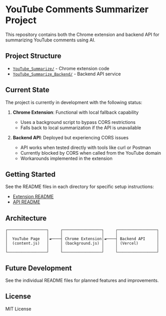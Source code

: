 # YouTube Comments Summarizer Project

This repository contains both the Chrome extension and backend API for summarizing YouTube comments using AI.

## Project Structure

- [`YouTube_Summarize/`](./Chrome%20Extensions/YouTube_Summarize/) - Chrome extension code
- [`YouTube_Summarize_Backend/`](./Chrome%20Extensions/YouTube_Summarize_Backend/) - Backend API service

## Current State

The project is currently in development with the following status:

1. **Chrome Extension**: Functional with local fallback capability
   - Uses a background script to bypass CORS restrictions
   - Falls back to local summarization if the API is unavailable

2. **Backend API**: Deployed but experiencing CORS issues
   - API works when tested directly with tools like curl or Postman
   - Currently blocked by CORS when called from the YouTube domain
   - Workarounds implemented in the extension

## Getting Started

See the README files in each directory for specific setup instructions:

- [Extension README](./Chrome%20Extensions/YouTube_Summarize/README.md)
- [API README](./Chrome%20Extensions/YouTube_Summarize_Backend/README.md)

## Architecture 

```
┌─────────────────┐     ┌─────────────────┐     ┌─────────────────┐
│                 │     │                 │     │                 │
│  YouTube Page   │◄────┤ Chrome Extension│◄────┤ Backend API     │
│  (content.js)   │     │ (background.js) │     │ (Vercel)        │
│                 │     │                 │     │                 │
└─────────────────┘     └─────────────────┘     └─────────────────┘
```

## Future Development

See the individual README files for planned features and improvements.

## License

MIT License 